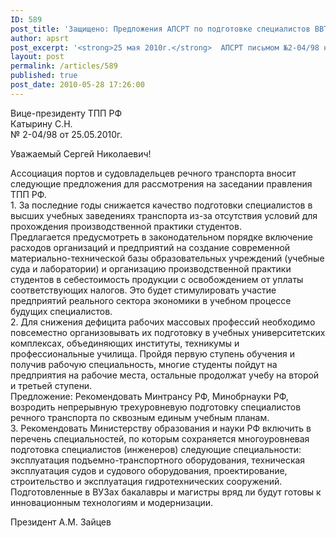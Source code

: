 ```yaml
---
ID: 589
post_title: 'Защищено: Предложения АПСРТ по подготовке специалистов ВВТ'
author: apsrt
post_excerpt: '<strong>25 мая 2010г.</strong>  АПСРТ письмом №2-04/98 на имя вице-президента ТПП РФ Катырина С.Н. внесла   предложения по подготовке специалистов внутреннего водного транспорта'
layout: post
permalink: /articles/589
published: true
post_date: 2010-05-28 17:26:00
---
```

Вице-президенту ТПП РФ  
Катырину С.Н.  
№ 2-04/98 от 25.05.2010г.  
  
  
Уважаемый Сергей Николаевич!  
  
Ассоциация портов и судовладельцев речного транспорта вносит следующие предложения для рассмотрения на заседании правления ТПП РФ.  
1\. За последние годы снижается качество подготовки специалистов в высших учебных заведениях транспорта из-за отсутствия условий для прохождения производственной практики студентов.  
Предлагается предусмотреть в законодательном порядке включение расходов организаций и предприятий на создание современной материально-технической базы образовательных учреждений (учебные суда и лаборатории) и организацию производственной практики студентов в себестоимость продукции с освобождением от уплаты соответствующих налогов. Это будет стимулировать участие предприятий реального сектора экономики в учебном процессе будущих специалистов.  
2\. Для снижения дефицита рабочих массовых профессий необходимо повсеместно организовывать их подготовку в учебных университетских комплексах, объединяющих институты, техникумы и профессиональные училища. Пройдя первую ступень обучения и получив рабочую специальность, многие студенты пойдут на предприятия на рабочие места, остальные продолжат учебу на второй и третьей ступени.  
Предложение: Рекомендовать Минтрансу РФ, Минобрнауки РФ, возродить непрерывную трехуровневую подготовку специалистов речного транспорта по сквозным единым учебным планам.  
3\. Рекомендовать Министерству образования и науки РФ включить в перечень специальностей, по которым сохраняется многоуровневая подготовка специалистов (инженеров) следующие специальности: эксплуатация подъемно-транспортного оборудования, техническая эксплуатация судов и судового оборудования, проектирование, строительство и эксплуатация гидротехнических сооружений.  
Подготовленные в ВУЗах бакалавры и магистры вряд ли будут готовы к инновационным технологиям и модернизации.  
  
  
Президент А.М. Зайцев